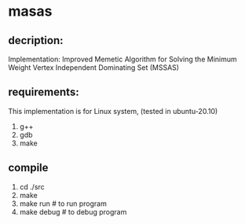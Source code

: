 # masas
## decription:
Implementation: Improved Memetic Algorithm for Solving the Minimum Weight Vertex Independent Dominating Set (MSSAS)

## requirements:
This implementation is for Linux system, (tested in ubuntu-20.10)
1. g++
2. gdb
3. make

## compile
1. cd ./src
2. make
3. make run # to run program
4. make debug # to debug program
